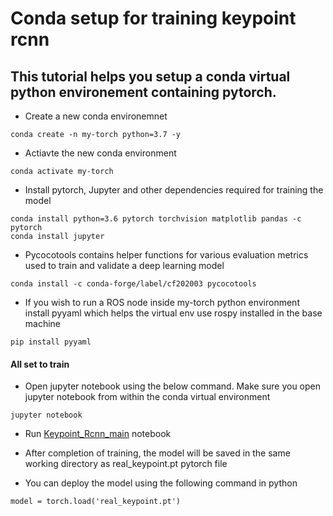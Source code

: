 # Conda setup for training keypoint rcnn

## This tutorial helps you setup a conda virtual python environement containing pytorch.  

- Create a new conda environemnet 
```
conda create -n my-torch python=3.7 -y
```

- Actiavte the new conda environment

```
conda activate my-torch  
```

- Install pytorch, Jupyter and other dependencies required for training the model
```
conda install python=3.6 pytorch torchvision matplotlib pandas -c pytorch  
conda install jupyter
```

- Pycocotools contains helper functions for various evaluation metrics used to train and validate a deep learning model

```
conda install -c conda-forge/label/cf202003 pycocotools
```

- If you wish to run a ROS node inside my-torch python environment install pyyaml which helps the virtual env use rospy installed in the base machine
```
pip install pyyaml
```

#### All set to train

- Open jupyter notebook using the below command. Make sure you open jupyter notebook from within the conda virtual environment
```
jupyter notebook
```

- Run [Keypoint_Rcnn_main](https://gitlab.com/barczyk-mechatronic-systems-lab/keypoint_detection/-/blob/main/keypoint%20rcnn/Keypoint_Rcnn_main.ipynb) notebook 
- After completion of training, the model will be saved in the same working directory as real_keypoint.pt pytorch file

- You can deploy the model using the following command in python
```
model = torch.load('real_keypoint.pt')
```
